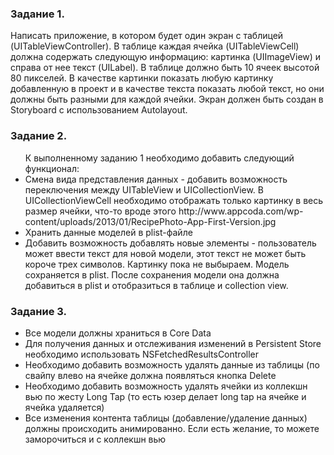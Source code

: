 <p><h3>Задание 1.</h3></p>
Написать приложение, в котором будет один экран с таблицей (UITableViewController). В таблице каждая ячейка (UITableViewCell) должна содержать следующую информацию: картинка (UIImageView) и справа от нее текст (UILabel). В таблице должно быть 10 ячеек высотой 80 пикселей. В качестве картинки показать любую картинку добавленную в проект и в качестве текста показать любой текст, но они должны быть разными для каждой ячейки. Экран должен быть создан в Storyboard с использованием Autolayout.

<p><h3>Задание 2.</h3></p>
<ul>
К выполненному заданию 1 необходимо добавить следующий функционал:
<li>Смена вида представления данных - добавить возможность переключения между UITableView и UICollectionView. В UICollectionViewCell необходимо отображать только картинку в весь размер ячейки, что-то вроде этого http://www.appcoda.com/wp-content/uploads/2013/01/RecipePhoto-App-First-Version.jpg</li>
<li>Хранить данные моделей в plist-файле</li>
<li>Добавить возможность добавлять новые элементы - пользователь может ввести текст для новой модели, этот текст не может быть короче трех символов. Картинку пока не выбыраем. Модель сохраняется в plist. После сохранения модели она должна добавиться в plist и отобразиться в таблице и collection view.</li> 
</ul>

<p><h3>Задание 3.</h3></p>
<ul>
<li>Bсе модели должны храниться в Core Data</li>
<li>Для получения данных и отслеживания изменений в Persistent Store необходимо использовать NSFetchedResultsController</li>
<li>Необходимо добавить возможность удалять данные из таблицы (по свайпу влево на ячейке должна появляться кнопка Delete</li>
<li>Необходимо добавить возможность удалять ячейки из коллекшн вью по жесту Long Tap (то есть юзер делает long tap на ячейке и ячейка удаляется)</li>
<li>Все изменения контента таблицы (добавление/удаление данных) должны происходить анимированно. Если есть желание, то можете заморочиться и с коллекшн вью</li>
</ul>